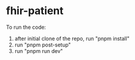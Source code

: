 # fhir-patient

To run the code:

1. after initial clone of the repo, run "pnpm install"
2. run "pnpm post-setup" 
3. run "pnpm run dev"